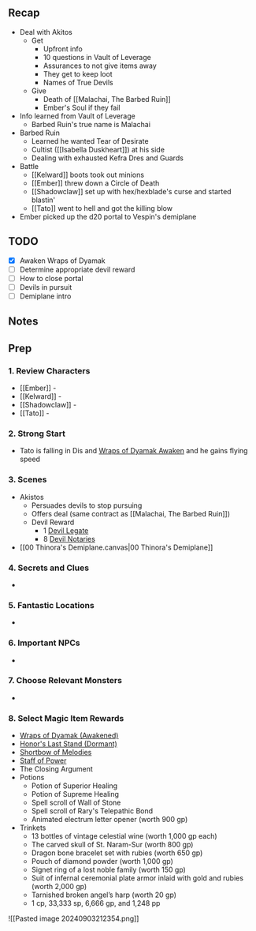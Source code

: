 
## Recap

* Deal with Akitos
	* Get
		* Upfront info
		* 10 questions in Vault of Leverage
		* Assurances to not give items away
		* They get to keep loot
		* Names of True Devils
	* Give
		* Death of [[Malachai, The Barbed Ruin]]
		* Ember's Soul if they fail
* Info learned from Vault of Leverage
	* Barbed Ruin's true name is Malachai
* Barbed Ruin
	* Learned he wanted Tear of Desirate
	* Cultist ([[Isabella Duskheart]]) at his side
	* Dealing with exhausted Kefra Dres and Guards
* Battle
	* [[Kelward]] boots took out minions
	* [[Ember]] threw down a Circle of Death
	* [[Shadowclaw]] set up with hex/hexblade's curse and started blastin'
	* [[Tato]] went to hell and got the killing blow
* Ember picked up the d20 portal to Vespin's demiplane

## TODO

- [x] Awaken Wraps of Dyamak
- [ ] Determine appropriate devil reward
- [ ] How to close portal
- [ ] Devils in pursuit
- [ ] Demiplane intro

## Notes
## Prep
### 1. Review Characters

* [[Ember]] - 
* [[Kelward]] -
* [[Shadowclaw]] - 
* [[Tato]] - 

### 2. Strong Start

* Tato is falling in Dis and [Wraps of Dyamak Awaken](https://www.dndbeyond.com/magic-items/8979101-wraps-of-dyamak-rotld-awakened) and he gains flying speed


### 3. Scenes

* Akistos
	* Persuades devils to stop pursuing
	* Offers deal (same contract as [[Malachai, The Barbed Ruin]])
	* Devil Reward
		* 1 [Devil Legate](https://www.dndbeyond.com/monsters/4485819-devil-legate)
		* 8 [Devil Notaries](https://www.dndbeyond.com/monsters/4485821-devil-notary)
* [[00 Thinora's Demiplane.canvas|00 Thinora's Demiplane]]

### 4. Secrets and Clues

* 

### 5. Fantastic Locations

* 

### 6. Important NPCs

* 

### 7. Choose Relevant Monsters

* 

### 8. Select Magic Item Rewards

* [Wraps of Dyamak (Awakened)](https://www.dndbeyond.com/magic-items/8979101-wraps-of-dyamak-rotld-awakened)
* [Honor's Last Stand (Dormant)](https://www.dndbeyond.com/magic-items/8978059-honors-last-stand-rotld-dormant)
* [Shortbow of Melodies](https://www.dndbeyond.com/magic-items/7526763-shortbow-of-melodies)
* [Staff of Power](https://www.dndbeyond.com/magic-items/4764-staff-of-power)
* The Closing Argument
* Potions
	* Potion of Superior Healing
	* Potion of Supreme Healing
	* Spell scroll of Wall of Stone
	* Spell scroll of Rary's Telepathic Bond
	* Animated electrum letter opener (worth 900 gp)
* Trinkets
	* 13 bottles of vintage celestial wine (worth 1,000 gp each)
	* The carved skull of St. Naram-Sur (worth 800 gp)
	* Dragon bone bracelet set with rubies (worth 650 gp)
	* Pouch of diamond powder (worth 1,000 gp)
	* Signet ring of a lost noble family (worth 150 gp)
	* Suit of infernal ceremonial plate armor inlaid with gold and rubies (worth 2,000 gp)
	* Tarnished broken angel’s harp (worth 20 gp)
	* 1 cp, 33,333 sp, 6,666 gp, and 1,248 pp

![[Pasted image 20240903212354.png]]